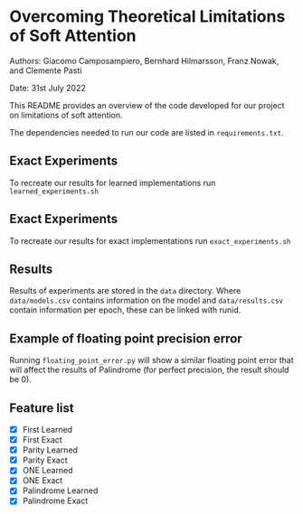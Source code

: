 # Overcoming Theoretical Limitations of Soft Attention

Authors: Giacomo Camposampiero, Bernhard Hilmarsson, Franz Nowak, and Clemente Pasti

Date: 31st July 2022

This README provides an overview of the code developed for our project on limitations of soft attention.

The dependencies needed to run our code are listed in ``requirements.txt``.

## Exact Experiments
To recreate our results for learned implementations run ``learned_experiments.sh``

## Exact Experiments
To recreate our results for exact implementations run ``exact_experiments.sh``

## Results
Results of experiments are stored in the ``data`` directory. Where ``data/models.csv`` contains information on the model and ``data/results.csv`` contain information per epoch, these can be linked with runid.

## Example of floating point precision error
Running ``floating_point_error.py`` will show a similar floating point error that will affect the results of Palindrome (for perfect precision, the result should be 0).

## Feature list
- [x] First Learned
- [x] First Exact 
- [x] Parity Learned
- [X] Parity Exact
- [x] ONE Learned
- [x] ONE Exact
- [x] Palindrome Learned
- [x] Palindrome Exact
